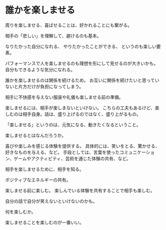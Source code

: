 # 誰かを楽しませる

周りを楽しませる、喜ばせることは、好かれることにも繋がる。

相手の「悲しい」を理解して、避けるのも基本。

なりたかった自分になれる、
やりたかったことができる、
というのも楽しい要素。

パフォーマンスで人を楽しませるのも理想を形にして見せるのが大きいかも。
自分もできるような気分になれる。

誰かを楽しませるのは関係を続けるため。
お互いに関係を続けたいと思っていないと片方だけが負担になってしまう。

相手に不快感を与えない服装や礼儀も楽しませる前の準備。

楽しませるには、相手が楽しまないといけない。
こちらの工夫もあるけど、楽しむのは相手自身。話は、盛り上げるのではなく、盛り上がるもの。

「楽しませる」というのは、元気になる、動きたくなるということ。

楽しませるとはなんだろうか。

喜びや楽しみを感じる体験を提供する。
具体的には、笑いをとる、驚かせる、好きなものを与える、など。
手段としては、言葉を使ったコミュニケーション、ゲームやアクティビティ、芸術を通じた体験の共有、など。

相手を楽しませるために、相手を知る。

ポジティブなエネルギーの共有。

楽しませる前に楽しむ。
楽しんでいる体験を共有することで相手も楽しむ。

自分の話で自分が笑えないといけないのかも。

何を楽しむか。

楽しませることを楽しむのが一番いい。
